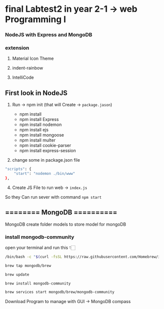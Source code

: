 # final Labtest2 in year 2-1 -> web Programming I
### NodeJS with Express and MongoDB
### extension
1. Material Icon Theme

2. indent-rainbow

3. IntelliCode


## First look in NodeJS

1. Run -> npm init (that will Create -> `package.jason`)
   * npm install
   * npm install Express
   * npm install nodemon
   * npm install ejs
   * npm install mongoose
   * npm install multer
   * npm install cookie-parser
   * npm install express-session

3. change some in package.json file
``` bash
"scripts": {
    "start": "nodemon ./bin/www"
},
```

4. Create JS File to run web -> `index.js`
   
So they Can run sever with command `` npm start ``

## ======== MongoDB ==========
MongoDB create folder models to store model for mongoDB

### install mongodb-community
open your terminal and run this 👇🏻

```bash 
/bin/bash -c "$(curl -fsSL https://raw.githubusercontent.com/Homebrew/install/HEAD/install.sh)"
```

```bash 
brew tap mongodb/brew
```

```bash 
brew update
```

```bash 
brew install mongodb-community
```

```bash 
brew services start mongodb/brew/mongodb-community
```



Download Program to manage with GUI -> MongoDB compass
